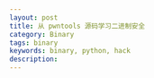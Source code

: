 ```yaml
---
layout: post
title: 从 pwntools 源码学习二进制安全
category: Binary
tags: binary
keywords: binary, python, hack
description:
---
```

